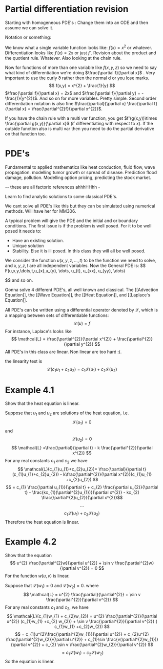 # Partial differentiation revision

Starting with homogeneous PDE's : Change them into an ODE and then assume we can solve it.

Notation or something: 

We know what a single variable function looks like: $f(x) = x^{2}$ or whatever. Differentiation looks like $f'(x)= 2x$ or just $f'$. Revision about the product and the quotient rule. Whatever. Also looking at the chain rule.

Now for functions of more than one variable like $f(x,y,z)$ so we need to say what kind of differentiation we're doing $\frac{\partial f}{\partial x}$ . Very important to use the curly $\partial$ rather then the normal d or you lose marks. $$
f(x,y) = x^{2} + \frac{1}{y}
$$
$\frac{\partial f}{\partial x} = 2x$ and $\frac{\partial f}{\partial y} = - \frac{1}{y^{2}}$. And so on for more variables. Pretty simple. Second order differentiation notation is also fine $\frac{\partial}{\partial x} \frac{\partial f}{\partial x} = \frac{\partial^{2}f}{\partial x^{2}}$.

If you have the chain rule with a multi var function, you get $f'(g(x,y))\times \frac{\partial g(x,y)}{\partial x}$ (if differentiating with respect to $x$). If the outside function also is multi var then you need to do the partial derivative on that function too. 

# PDE's

Fundamental to applied mathematics like heat conduction, fluid flow, wave propagation. modelling tumor growth or spread of disease. Prediction flood damage, pollution. Modelling option pricing, predicting the stock market.

-- these are all factorio references ahhhHHhh -

Learn to find analytic solutions to some classical PDE's. 

We cant solve all PDE's like this but they can be simulated using numerical methods. Will have her for MM306.

A typical problem will give the PDE and the initial and or boundary conditions. The first issue is if the problem is well posed. For it to be well posed it needs to: 
- Have an existing solution.
- Unique solution
- Stability.
Else it is ill posed. In this class they will all be well posed.

We consider the function $u(x,y,z , \dots, t)$ to be the function we need to solve, and $x,y,z,t$ are all independent variables. Now the General PDE is: $$
F(u,x,y,\dots,t,u_{x},u_{y}, \dots, u_{t}, u_{xx}, u_{yy}, \dots)

$$
and so on.

Gonna solve 4 different PDE's, all well known and classical. The [[Advection Equation]], the [[Wave Equation]], the [[Heat Equation]], and [[Laplace's Equation]].

All PDE's can be written using a differential operator denoted by $\mathcal{L}$, which is a mapping between sets of differentiable functions: $$
\mathcal{L}(u) = f
$$
For instance, Laplace's looks like $$
\mathcal{L} = \frac{\partial^{2}}{\partial x^{2}} + \frac{\partial^{2}}{\partial y^{2}}
$$
All PDE's in this class are linear. Non linear are too hard :(.

the linearity test is $$
\mathcal{L}(c_{1}u_{1} +c_{2}u_{2}) = c_{1}\mathcal{L}(u_{1}) +c_{2}\mathcal{L}(u_{2})
$$

# Example 4.1

Show that the heat equation is linear.

Suppose that $u_{1}$ and $u_{2}$ are solutions of the heat equation, i.e. $$
\mathcal{L}(u_{1}) = 0
$$
and $$
\mathcal{L}(u_{2}) = 0
$$
$$
\mathcal{L} =\frac{\partial}{\partial t} - k \frac{\partial^{2}}{\partial x^{2}}
$$
For any real constants $c_{1}$ and $c_{2}$ we have $$
\mathcal{L}(c_{1}u_{1}+c_{2}u_{2})= \frac{\partial}{\partial t}(c_{1}u_{1}+c_{2}u_{2}) - k\frac{\partial^{2}}{\partial x^{2}}(c_{1}u_{1} +c_{2}u_{2})
$$
$$
= c_{1} \frac{\partial u_{1}}{\partial t} + c_{2} \frac{\partial u_{2}}{\partial t} - \frac{kc_{1}(\partial^{2}u_{1})}{\partial x^{2}} - kc_{2} \frac{\partial^{2}u_{2}}{\partial x^{2}}$$
$$
\dots
$$
$$
c_{1}\mathcal{L}(u_{1}) + c_{2}\mathcal{L}(u_{2})
$$
Therefore the heat equation is linear.

# Example 4.2

Show that the equation $$
u^{2} \frac{\partial^{2}w}{\partial u^{2}} + \sin v \frac{\partial^{2}w}{\partial v^{2}} = 0
$$
For the function $w(u,v)$ is linear.

Suppose that $\mathcal{L}(w_{1}) = 0$ and $\mathcal{L}(w_{2}) = 0$. where $$
\mathcal{L} = u^{2} \frac{\partial}{\partial^{2}} + \sin v \frac{\partial^{2}}{\partial v^{2}}
$$
For any real constants $c_{1}$ and $c_{2}$, we have $$
\mathcal{L}(c_{1}w_{1} + c_{2}w_{2}) = u^{2} \frac{\partial^{2}}{\partial u^{2}} (c_{1}w_{1} +c_{2} w_{2}) + \sin v \frac{\partial^{2}}{\partial v^{2}} ( c_{1}w_{1} +c_{2}w_{2})
$$
$$
= c_{1}u^{2}\frac{\partial^{2}w_{1}}{\partial u^{2}} + c_{2}u^{2} \frac{\partial^{2}w_{2}}{\partial u^{2}} + c_{1}\sin \frac{v(\partial^{2}w_{1})}{\partial v^{2}} + c_{2} \sin v \frac{\partial^{2}w_{2}}{\partial v^{2}}
$$
$$
=c_{1}\mathcal{L}(w_{1}) + c_{2}\mathcal{L}(w_{2})
$$
So the equation is linear.

